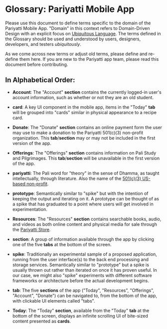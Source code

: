 # Glossary: Pariyatti Mobile App

Please use this document to define terms specific to the domain of the Pariyatti Mobile App. "Domain" in this context refers to Domain-Driven Design with an explicit focus on [Ubiquitous Language](https://martinfowler.com/bliki/UbiquitousLanguage.html). The terms defined in the Glossary should be used and understood by users, designers, developers, and testers _ubiquitously_.

As we come across new terms or adjust old terms, please define and re-define them here. If you are new to the Pariyatti app team, please read this document before contributing.


## In Alphabetical Order:

- **Account**: The "Account" **section** contains the currently logged-in user's account information, such as whether or not they are an old student.

- **card**: A key UI component in the mobile app, items in the "Today" **tab** will be grouped into "cards" similar in physical appearance to a recipe card.

- **Donate**: The "Donate" **section** contains an online payment form the user may use to make a donation to the Pariyatti 501(c)(3) non-profit organization. This **tab**/**section** may or may not be included in the first version of the app.

- **Offerings**: The "Offerings" **section** contains information on Pali Study and Pilgrimages. This **tab**/**section** will be unavailable in the first version of the app.

- **pariyatti**: The Pali word for "theory" in the sense of Dhamma, as taught intellectually, through literature. Also the name of the [501(c)(3) US-based non-profit](https://en.wikipedia.org/wiki/Pariyatti).

- **prototype**: Semantically similar to "spike" but with the intention of keeping the output and iterating on it. A prototype can be thought of as a spike that has graduated to a point where users will get involved in experimentation.

- **Resources**: The "Resources" **section** contains searchable books, audio, and videos as both online content and physical media for sale through the [Pariyatti Store](https://store.pariyatti.org/).

- **section**: A group of information available through the app by clicking one of the five **tabs** at the bottom of the screen.

- **spike**: Traditionally an experimental sample of a proposed application, running from the user interface(s) to the back end processing and storage services. Semantically similar to "prototype" but a spike is usually thrown out rather than iterated on once it has proven useful. In our case, we might also "spike" experiments with different software frameworks or architecture before the actual development begins.

- **tab**: The five **sections** of the app ("Today", "Resources", "Offerings", "Account", "Donate") can be navigated to, from the bottom of the app, with clickable UI elements called "tabs".

- **Today**: The "Today" **section**, available from the "Today" **tab** at the bottom of the screen, displays an infinite scrolling UI of bite-sized content presented as **cards**.
